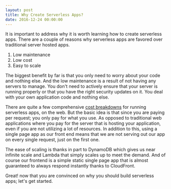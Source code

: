 ```yaml
---
layout: post
title: Why Create Serverless Apps?
date: 2016-12-24 00:00:00
---
```


It is important to address why it is worth learning how to create serverless apps. There are a couple of reasons why serverless apps are favored over traditional server hosted apps.

1. Low maintenance
2. Low cost
3. Easy to scale

The biggest benefit by far is that you only need to worry about your code and nothing else. And the low maintenance is a result of not having any servers to manage. You don't need to actively ensure that your server is running properly or that you have the right security updates on it. You deal with your own application code and nothing else.

There are quite a few comprehensive [cost breakdowns](https://alestic.com/2016/12/aws-invoice-example/) for running serverless apps, on the web. But the basic idea is that since you are paying per request; you only pay for what you use. As opposed to traditional web applications where you pay for the server that is hosting your application, even if you are not utilizing a lot of resources. In addition to this, using a single page app as our front end means that we are not serving out our app on every single request, just on the first one.

The ease of scaling is thanks in part to DynamoDB which gives us near infinite scale and Lambda that simply scales up to meet the demand. And of course our frontend is a simple static single page app that is almost guaranteed to always respond instantly thanks to CloudFront.

Great! now that you are convinced on why you should build serverless apps; let's get started.
